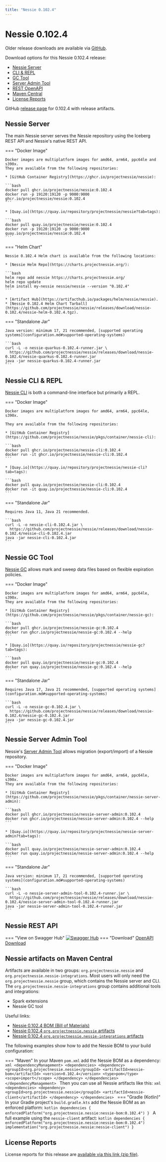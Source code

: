 ```yaml
---
title: "Nessie 0.102.4"
---
```


# Nessie 0.102.4

Older release downloads are available via [GitHub](https://github.com/projectnessie/nessie/releases).

Download options for this Nessie 0.102.4 release:

* [Nessie Server](#nessie-server)
* [CLI & REPL](#nessie-cli--repl)
* [GC Tool](#nessie-gc-tool)
* [Server Admin Tool](#nessie-server-admin-tool)
* [REST OpenAPI](#nessie-rest-api)
* [Maven Central](#nessie-artifacts-on-maven-central)
* [License Reports](#license-reports)

GitHub [release page](https://github.com/projectnessie/nessie/releases/tag/nessie-0.102.4) for 0.102.4 with release artifacts.

## Nessie Server

The main Nessie server serves the Nessie repository using the Iceberg REST API and Nessie's native REST API.

=== "Docker Image"

    Docker images are multiplatform images for amd64, arm64, ppc64le and s390x.
    They are available from the following repositories:

    * [GitHub Container Registry](https://ghcr.io/projectnessie/nessie):

    ```bash
    docker pull ghcr.io/projectnessie/nessie:0.102.4
    docker run -p 19120:19120 -p 9000:9000 ghcr.io/projectnessie/nessie:0.102.4
    ```

    * [Quay.io](https://quay.io/repository/projectnessie/nessie?tab=tags):

    ```bash
    docker pull quay.io/projectnessie/nessie:0.102.4
    docker run -p 19120:19120 -p 9000:9000 quay.io/projectnessie/nessie:0.102.4
    ```

=== "Helm Chart"

    Nessie 0.102.4 Helm chart is available from the following locations:

    * [Nessie Helm Repo](https://charts.projectnessie.org/):

    ```bash
    helm repo add nessie https://charts.projectnessie.org/
    helm repo update
    helm install my-nessie nessie/nessie --version "0.102.4"
    ```

    * [Artifact Hub](https://artifacthub.io/packages/helm/nessie/nessie).
    * [Nessie 0.102.4 Helm Chart Tarball](https://github.com/projectnessie/nessie/releases/download/nessie-0.102.4/nessie-helm-0.102.4.tgz).

=== "Standalone Jar"

    Java version: minimum 17, 21 recommended, [supported operating systems](configuration.md#supported-operating-systems)

    ```bash
    curl -L -o nessie-quarkus-0.102.4-runner.jar \
      https://github.com/projectnessie/nessie/releases/download/nessie-0.102.4/nessie-quarkus-0.102.4-runner.jar
    java -jar nessie-quarkus-0.102.4-runner.jar
    ```

## Nessie CLI & REPL

[Nessie CLI](cli.md) is both a command-line interface but primarily a REPL.

=== "Docker Image"

    Docker images are multiplatform images for amd64, arm64, ppc64le, s390x.

    They are available from the following repositories:

    * [GitHub Container Registry](https://github.com/projectnessie/nessie/pkgs/container/nessie-cli):

    ```bash
    docker pull ghcr.io/projectnessie/nessie-cli:0.102.4
    docker run -it ghcr.io/projectnessie/nessie-cli:0.102.4 
    ```

    * [Quay.io](https://quay.io/repository/projectnessie/nessie-cli?tab=tags):

    ```bash
    docker pull quay.io/projectnessie/nessie-cli:0.102.4
    docker run -it quay.io/projectnessie/nessie-cli:0.102.4
    ```

=== "Standalone Jar"

    Requires Java 11, Java 21 recommended.

    ```bash
    curl -L -o nessie-cli-0.102.4.jar \
      https://github.com/projectnessie/nessie/releases/download/nessie-0.102.4/nessie-cli-0.102.4.jar
    java -jar nessie-cli-0.102.4.jar
    ```

## Nessie GC Tool

[Nessie GC](gc.md) allows mark and sweep data files based on flexible expiration policies.

=== "Docker Image"

    Docker images are multiplatform images for amd64, arm64, ppc64le, s390x.
    They are available from the following repositories:

    * [GitHub Container Registry](https://github.com/projectnessie/nessie/pkgs/container/nessie-gc):

    ```bash
    docker pull ghcr.io/projectnessie/nessie-gc:0.102.4
    docker run ghcr.io/projectnessie/nessie-gc:0.102.4 --help
    ```

    * [Quay.io](https://quay.io/repository/projectnessie/nessie-gc?tab=tags):

    ```bash
    docker pull quay.io/projectnessie/nessie-gc:0.102.4
    docker run quay.io/projectnessie/nessie-gc:0.102.4 --help
    ```

=== "Standalone Jar"

    Requires Java 17, Java 21 recommended, [supported operating systems](configuration.md#supported-operating-systems)

    ```bash
    curl -L -o nessie-gc-0.102.4.jar \
      https://github.com/projectnessie/nessie/releases/download/nessie-0.102.4/nessie-gc-0.102.4.jar
    java -jar nessie-gc-0.102.4.jar
    ```

## Nessie Server Admin Tool

Nessie's [Server Admin Tool](export_import.md) allows migration (export/import) of a
Nessie repository.

=== "Docker Image"

    Docker images are multiplatform images for amd64, arm64, ppc64le, s390x.
    They are available from the following repositories:

    * [GitHub Container Registry](https://github.com/projectnessie/nessie/pkgs/container/nessie-server-admin):

    ```bash
    docker pull ghcr.io/projectnessie/nessie-server-admin:0.102.4
    docker run ghcr.io/projectnessie/nessie-server-admin:0.102.4 --help
    ```

    * [Quay.io](https://quay.io/repository/projectnessie/nessie-server-admin?tab=tags):

    ```bash
    docker pull quay.io/projectnessie/nessie-server-admin:0.102.4
    docker run quay.io/projectnessie/nessie-server-admin:0.102.4 --help
    ```

=== "Standalone Jar"

    Java version: minimum 17, 21 recommended, [supported operating systems](configuration.md#supported-operating-systems)

    ```bash
    curl -L -o nessie-server-admin-tool-0.102.4-runner.jar \
      https://github.com/projectnessie/nessie/releases/download/nessie-0.102.4/nessie-server-admin-tool-0.102.4-runner.jar
    java -jar nessie-server-admin-tool-0.102.4-runner.jar
    ```

## Nessie REST API

=== "View on Swagger Hub"
    [![Swagger Hub](https://img.shields.io/badge/swagger%20hub-nessie-3f6ec6?style=for-the-badge&logo=swagger&link=https%3A%2F%2Fapp.swaggerhub.com%2Fapis%2Fprojectnessie%2Fnessie)](https://app.swaggerhub.com/apis/projectnessie/nessie/0.102.4)
=== "Download"
    [OpenAPI Download](https://github.com/projectnessie/nessie/releases/download/nessie-0.102.4/nessie-openapi-0.102.4.yaml)

## Nessie artifacts on Maven Central

Artifacts are available in two groups: `org.projectnessie.nessie` and
`org.projectnessie.nessie-integrations`. Most users will only need the `org.projectnessie.nessie`
group, which contains the Nessie server and CLI. The `org.projectnessie.nessie-integrations` group
contains additional tools and integrations:

* Spark extensions
* Nessie GC tool

Useful links:

* [Nessie 0.102.4 BOM (Bill of Materials)](https://search.maven.org/artifact/org.projectnessie.nessie/nessie-bom/0.102.4/pom)
* [Nessie 0.102.4 `org.projectnessie.nessie` artifacts](https://search.maven.org/search?q=g:org.projectnessie.nessie%20v:0.102.4)
* [Nessie 0.102.4 `org.projectnessie.nessie-integrations` artifacts](https://search.maven.org/search?q=g:org.projectnessie.nessie-integrations%20v:0.102.4)

The following examples show how to add the Nessie BOM to your build configuration:

=== "Maven"
    In your Maven `pom.xml` add the Nessie BOM as a dependency:
    ```xml
    <dependencyManagement>
      <dependencies>
        <dependency>
          <groupId>org.projectnessie.nessie</groupId>
          <artifactId>nessie-bom</artifactId>
          <version>0.102.4</version>
          <type>pom</type>
          <scope>import</scope>
        </dependency>
      </dependencies>
    </dependencyManagement>
    ```
    Then you can use all Nessie artifacts like this:
    ```xml
    <dependencies>
      <dependency>
        <groupId>org.projectnessie.nessie</groupId>
        <artifactId>nessie-client</artifactId>
      </dependency>
    </dependencies>
    ```
=== "Gradle (Kotlin)"
    In your Gradle project's `build.gradle.kts` add the Nessie BOM as an enforced platform:
    ```kotlin
    dependencies {
      enforcedPlatform("org.projectnessie.nessie:nessie-bom:0.102.4")
    }
    ```
    A full example using the `nessie-client` artifact:
    ```kotlin
    dependencies {
      enforcedPlatform("org.projectnessie.nessie:nessie-bom:0.102.4")
      implementation("org.projectnessie.nessie:nessie-client")
    }
    ```

## License Reports

License reports for this release are [available via this link (zip file)](https://github.com/projectnessie/nessie/releases/download/nessie-0.102.4/nessie-aggregated-license-report-0.102.4.zip).
